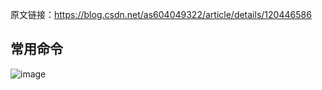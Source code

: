 原文链接：https://blog.csdn.net/as604049322/article/details/120446586


## 常用命令
![image](https://github.com/user-attachments/assets/bb406a7c-7f0a-460f-88bb-fb6f4ae6a185)
